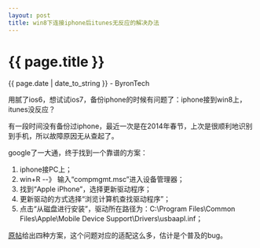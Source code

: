 ```yaml
---
layout: post
title: win8下连接iphone后itunes无反应的解决办法 
---
```


{{ page.title }}
================
<p class="date">{{ page.date | date_to_string }} - ByronTech</p>

用腻了ios6，想试试ios7，备份iphone的时候有问题了：iphone接到win8上，itunes没反应？

有一段时间没有备份过iphone，最近一次是在2014年春节，上次是很顺利地识别到手机，所以故障原因无从查起了。

google了一大通，终于找到一个靠谱的方案：

1. iphone接PC上；
2. win+R --》 输入“compmgmt.msc”进入设备管理器；
3. 找到“Apple iPhone”，选择更新驱动程序；
4. 更新驱动的方式选择“浏览计算机查找驱动程序”；
5. 点击“从磁盘进行安装”，驱动所在路径为：C:\Program Files\Common Files\Apple\Mobile Device Support\Drivers\usbaapl.inf；

[原帖][1]给出四种方案，这个问题对应的适配这么多，估计是个普及的bug。

[1]: http://www.cnblogs.com/yipu/archive/2013/05/29/3105365.html "Win8下iTunes无法连接iPhone版本的解决方法"
